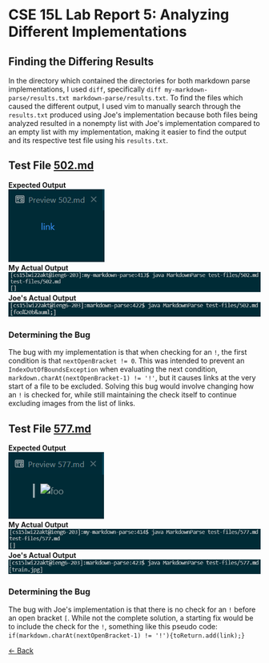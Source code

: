 # CSE 15L Lab Report 5: Analyzing Different Implementations

## Finding the Differing Results

In the directory which contained the directories for both markdown parse implementations, I used `diff`, specifically `diff my-markdown-parse/results.txt markdown-parse/results.txt`. To find the files which caused the different output, I used vim to manually search through the `results.txt` produced using Joe's implementation because both files being analyzed resulted in a nonempty list with Joe's implementation compared to an empty list with my implementation, making it easier to find the output and its respective test file using his `results.txt`.  

## Test File [502.md](https://github.com/ucsd-cse15l-w22/markdown-parse/blob/main/test-files/502.md)

**Expected Output**  
![Expected Output](502expected.png)  
**My Actual Output**
![My Actual Output](502myActual.png)  
**Joe's Actual Output**
![Joe's Actual Output](502joeActual.png) 

### Determining the Bug

The bug with my implementation is that when checking for an `!`, the first condition is that `nextOpenBracket != 0`. This was intended to prevent an `IndexOutOfBoundsException` when evaluating the next condition, `markdown.charAt(nextOpenBracket-1) != '!'`, but it causes links at the very start of a file to be excluded. Solving this bug would involve changing how an `!` is checked for, while still maintaining the check itself to continue excluding images from the list of links.  

## Test File [577.md](https://github.com/ucsd-cse15l-w22/markdown-parse/blob/main/test-files/577.md)

**Expected Output**  
![Expected Output](577expected.png)  
**My Actual Output**
![My Actual Output](577myActual.png)  
**Joe's Actual Output**
![Joe's Actual Output](577joeActual.png)  

### Determining the Bug
The bug with Joe's implementation is that there is no check for an `!` before an open bracket `[`. While not the complete solution, a starting fix would be to include the check for the `!`, something like this pseudo code:  
`if(markdown.charAt(nextOpenBracket-1) != '!'){toReturn.add(link);}`

[<- Back](index.md)
